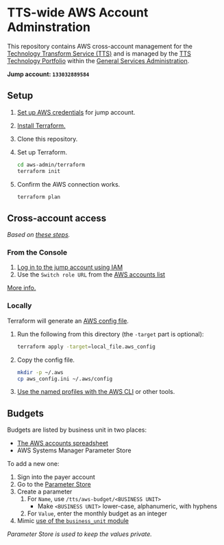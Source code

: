 # TTS-wide AWS Account Adminstration

This repository contains AWS cross-account management for the [Technology Transform Service (TTS)](http://www.gsa.gov/portal/category/25729) and is managed by the [TTS Technology Portfolio](https://handbook.18f.gov/tech-portfolio/) within the [General Services Administration](http://gsa.gov).

**Jump account: `133032889584`**

## Setup

1. [Set up AWS credentials](https://blog.gruntwork.io/authenticating-to-aws-with-the-credentials-file-d16c0fbcbf9e) for jump account.
1. [Install Terraform.](https://learn.hashicorp.com/terraform/getting-started/install.html)
1. Clone this repository.
1. Set up Terraform.

   ```sh
   cd aws-admin/terraform
   terraform init
   ```

1. Confirm the AWS connection works.

   ```sh
   terraform plan
   ```

## Cross-account access

_Based on [these steps](https://docs.aws.amazon.com/en_pv/IAM/latest/UserGuide/tutorial_cross-account-with-roles.html)._

### From the Console

1. [Log in to the jump account using IAM](https://133032889584.signin.aws.amazon.com/console)
1. Use the `Switch role URL` from the [AWS accounts list](https://docs.google.com/spreadsheets/d/1DedSCiU9AsCAAVvAFZT0_Ii7AFIKlI-JNifzlpHNbDg/edit#gid=0)

[More info.](https://docs.aws.amazon.com/en_pv/IAM/latest/UserGuide/id_roles_use_switch-role-console.html)

### Locally

Terraform will generate an [AWS config file](https://docs.aws.amazon.com/cli/latest/userguide/cli-configure-files.html).

1. Run the following from this directory (the `-target` part is optional):

   ```sh
   terraform apply -target=local_file.aws_config
   ```

1. Copy the config file.

   ```sh
   mkdir -p ~/.aws
   cp aws_config.ini ~/.aws/config
   ```

1. [Use the named profiles with the AWS CLI](https://docs.aws.amazon.com/cli/latest/userguide/cli-configure-profiles.html#using-profiles) or other tools.

## Budgets

Budgets are listed by business unit in two places:

- [The AWS accounts spreadsheet](https://docs.google.com/spreadsheets/d/1DedSCiU9AsCAAVvAFZT0_Ii7AFIKlI-JNifzlpHNbDg/edit#gid=1269506691)
- AWS Systems Manager Parameter Store

To add a new one:

1. Sign into the payer account
1. Go to the [Parameter Store](https://console.aws.amazon.com/systems-manager/parameters/?region=us-east-1&tab=Table#list_parameter_filters=Name:BeginsWith:%2Ftts%2Faws-budget)
1. Create a parameter
   1. For `Name`, use `/tts/aws-budget/<BUSINESS UNIT>`
      - Make `<BUSINESS UNIT>` lower-case, alphanumeric, with hyphens
   1. For `Value`, enter the monthly budget as an integer
1. Mimic [use of the `business_unit` module](terraform/organization.tf)

_Parameter Store is used to keep the values private._

